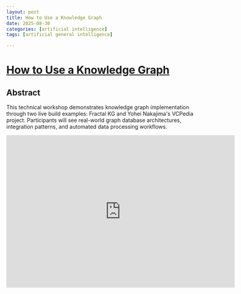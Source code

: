 ```yaml
---
layout: post
title: How to Use a Knowledge Graph
date: 2025-08-30
categories: [artificial intelligence]
tags: [artificial general intelligence]

---
```


# [How to Use a Knowledge Graph](https://www.youtube.com/watch?v=QGUUgXXhWeE)

## Abstract

This technical workshop demonstrates knowledge graph implementation through two live build examples: Fractal KG and Yohei Nakajima's VCPedia project. Participants will see real-world graph database architectures, integration patterns, and automated data processing workflows.


<iframe width="600" height="400" src="https://www.youtube.com/embed/QGUUgXXhWeE?si=Yo_7Yrc6n7Schb0m" title="YouTube video player" frameborder="0" allow="accelerometer; autoplay; clipboard-write; encrypted-media; gyroscope; picture-in-picture; web-share" referrerpolicy="strict-origin-when-cross-origin" allowfullscreen></iframe>